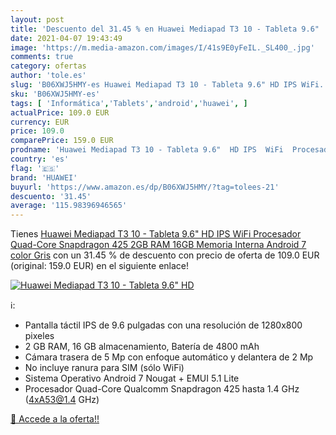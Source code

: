 ```yaml
---
layout: post
title: 'Descuento del 31.45 % en Huawei Mediapad T3 10 - Tableta 9.6"  HD'
date: 2021-04-07 19:43:49
image: 'https://m.media-amazon.com/images/I/41s9E0yFeIL._SL400_.jpg'
comments: true
category: ofertas
author: 'tole.es'
slug: 'B06XWJ5HMY-es Huawei Mediapad T3 10 - Tableta 9.6" HD IPS WiFi...'
sku: 'B06XWJ5HMY-es'
tags: [ 'Informática','Tablets','android','huawei', ]
actualPrice: 109.0 EUR
currency: EUR
price: 109.0
comparePrice: 159.0 EUR
prodname: 'Huawei Mediapad T3 10 - Tableta 9.6"  HD IPS  WiFi  Procesador Quad-Core Snapdragon 425  2GB RAM  16GB Memoria Interna  Android 7  color Gris'
country: 'es'
flag: '🇪🇸'
brand: 'HUAWEI'
buyurl: 'https://www.amazon.es/dp/B06XWJ5HMY/?tag=tolees-21'
descuento: '31.45'
average: '115.98396946565'
---
```


Tienes [Huawei Mediapad T3 10 - Tableta 9.6"  HD IPS  WiFi  Procesador Quad-Core Snapdragon 425  2GB RAM  16GB Memoria Interna  Android 7  color Gris](https://www.amazon.es/dp/B06XWJ5HMY/?tag=tolees-21) con un 31.45 % de descuento con precio de oferta de 109.0 EUR (original: 159.0 EUR) en el siguiente enlace!

[![Huawei Mediapad T3 10 - Tableta 9.6"  HD](https://m.media-amazon.com/images/I/41s9E0yFeIL._SL400_.jpg)](https://www.amazon.es/dp/B06XWJ5HMY/?tag=tolees-21)

ℹ️:

- Pantalla táctil IPS de 9.6 pulgadas con una resolución de 1280x800 pixeles
- 2 GB RAM, 16 GB almacenamiento, Batería de 4800 mAh
- Cámara trasera de 5 Mp con enfoque automático y delantera de 2 Mp
- No incluye ranura para SIM (sólo WiFi)
- Sistema Operativo Android 7 Nougat + EMUI 5.1 Lite
- Procesador Quad-Core Qualcomm Snapdragon 425 hasta 1.4 GHz (4xA53@1.4 GHz)

[🛒 Accede a la oferta!!](https://www.amazon.es/dp/B06XWJ5HMY/?tag=tolees-21)
